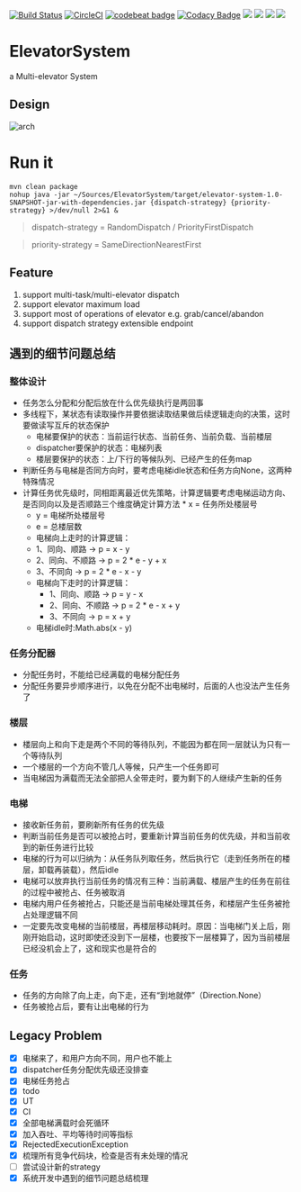 [![Build Status](https://travis-ci.org/lhyundeadsoul/ElevatorSystem.svg?branch=master)](https://travis-ci.org/lhyundeadsoul/ElevatorSystem)
[![CircleCI](https://circleci.com/gh/lhyundeadsoul/ElevatorSystem.svg?style=svg)](https://circleci.com/gh/lhyundeadsoul/ElevatorSystem)
[![codebeat badge](https://codebeat.co/badges/8863dd20-d5c9-4191-9825-2f86a27b449c)](https://codebeat.co/projects/github-com-lhyundeadsoul-elevatorsystem-master)
[![Codacy Badge](https://api.codacy.com/project/badge/Grade/9084b4d0243b4e8c8314168ed2a7deda)](https://www.codacy.com/app/lhyundeadsoul/ElevatorSystem?utm_source=github.com&amp;utm_medium=referral&amp;utm_content=lhyundeadsoul/ElevatorSystem&amp;utm_campaign=Badge_Grade)
![](https://img.shields.io/badge/language-java-blue.svg)
![](https://img.shields.io/github/issues/lhyundeadsoul/ElevatorSystem.svg)
![](https://img.shields.io/github/forks/lhyundeadsoul/ElevatorSystem.svg)
![](https://img.shields.io/github/stars/lhyundeadsoul/ElevatorSystem.svg)
# ElevatorSystem
a Multi-elevator System

## Design
![arch](src/main/resources/ElevatorSystem.png)

# Run it
```$xslt
mvn clean package
nohup java -jar ~/Sources/ElevatorSystem/target/elevator-system-1.0-SNAPSHOT-jar-with-dependencies.jar {dispatch-strategy} {priority-strategy} >/dev/null 2>&1 &
```
> dispatch-strategy = RandomDispatch / PriorityFirstDispatch
 
> priority-strategy = SameDirectionNearestFirst

## Feature
1. support multi-task/multi-elevator dispatch
2. support elevator maximum load
3. support most of operations of elevator e.g. grab/cancel/abandon
4. support dispatch strategy extensible endpoint

## 遇到的细节问题总结
###  整体设计	

*  任务怎么分配和分配后放在什么优先级执行是两回事
*  多线程下，某状态有读取操作并要依据读取结果做后续逻辑走向的决策，这时要做读写互斥的状态保护
    *  电梯要保护的状态：当前运行状态、当前任务、当前负载、当前楼层
    *  dispatcher要保护的状态：电梯列表
    *  楼层要保护的状态：上/下行的等候队列、已经产生的任务map
* 判断任务与电梯是否同方向时，要考虑电梯idle状态和任务方向None，这两种特殊情况
* 计算任务优先级时，同相距离最近优先策略，计算逻辑要考虑电梯运动方向、是否同向以及是否顺路三个维度确定计算方法
      * x = 任务所处楼层号
     * y = 电梯所处楼层号
     * e = 总楼层数
    * 电梯向上走时的计算逻辑：
     * 1、同向、顺路 -> p = x - y
     * 2、同向、不顺路 -> p = 2 * e - y + x
     * 3、不同向 -> p = 2 * e - x - y
   * 电梯向下走时的计算逻辑：
     * 1、同向、顺路 -> p = y - x
     * 2、同向、不顺路 -> p = 2 * e - x + y
     * 3、不同向 -> p = x + y
   * 电梯idle时:Math.abs(x - y)
	   
### 任务分配器
*  分配任务时，不能给已经满载的电梯分配任务
*  分配任务要异步顺序进行，以免在分配不出电梯时，后面的人也没法产生任务了
### 楼层
*  楼层向上和向下走是两个不同的等待队列，不能因为都在同一层就认为只有一个等待队列
*  一个楼层的一个方向不管几人等候，只产生一个任务即可
*  当电梯因为满载而无法全部把人全带走时，要为剩下的人继续产生新的任务
###  电梯
*  接收新任务前，要刷新所有任务的优先级
*  判断当前任务是否可以被抢占时，要重新计算当前任务的优先级，并和当前收到的新任务进行比较
*  电梯的行为可以归纳为：从任务队列取任务，然后执行它（走到任务所在的楼层，卸载再装载），然后idle
*  电梯可以放弃执行当前任务的情况有三种：当前满载、楼层产生的任务在前往的过程中被抢占、任务被取消
*  电梯内用户任务被抢占，只能还是当前电梯处理其任务，和楼层产生任务被抢占处理逻辑不同
*  一定要先改变电梯的当前楼层，再楼层移动耗时。原因：当电梯门关上后，刚刚开始启动，这时即使还没到下一层楼，也要按下一层楼算了，因为当前楼层已经没机会上了，这和现实也是符合的
### 任务
* 任务的方向除了向上走，向下走，还有“到地就停”（Direction.None）
* 任务被抢占后，要有让出电梯的行为


## Legacy Problem
- [x] 电梯来了，和用户方向不同，用户也不能上
- [x] dispatcher任务分配优先级还没排查
- [x] 电梯任务抢占
- [x] todo
- [x] UT
- [x] CI
- [x] 全部电梯满载时会死循环
- [x] 加入吞吐、平均等待时间等指标
- [x] RejectedExecutionException
- [x] 梳理所有竞争代码块，检查是否有未处理的情况
- [ ] 尝试设计新的strategy
- [x] 系统开发中遇到的细节问题总结梳理
